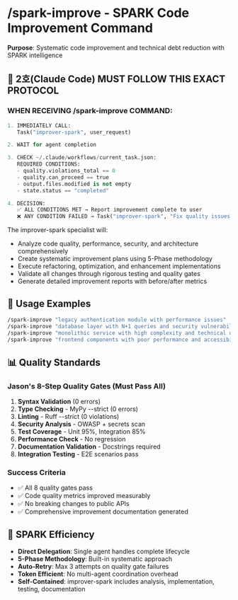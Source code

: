 # /spark-improve - SPARK Code Improvement Command

**Purpose**: Systematic code improvement and technical debt reduction with SPARK intelligence

## 📝 2호(Claude Code) MUST FOLLOW THIS EXACT PROTOCOL

### **WHEN RECEIVING /spark-improve COMMAND:**

```python
1. IMMEDIATELY CALL:
   Task("improver-spark", user_request)

2. WAIT for agent completion

3. CHECK ~/.claude/workflows/current_task.json:
   REQUIRED CONDITIONS:
   - quality.violations_total == 0
   - quality.can_proceed == true
   - output.files.modified is not empty
   - state.status == "completed"

4. DECISION:
   ✅ ALL CONDITIONS MET → Report improvement complete to user
   ❌ ANY CONDITION FAILED → Task("improver-spark", "Fix quality issues: {violations}")
```

The improver-spark specialist will:
- Analyze code quality, performance, security, and architecture comprehensively
- Create systematic improvement plans using 5-Phase methodology
- Execute refactoring, optimization, and enhancement implementations
- Validate all changes through rigorous testing and quality gates
- Generate detailed improvement reports with before/after metrics

## 🚀 Usage Examples

```bash
/spark-improve "legacy authentication module with performance issues"
/spark-improve "database layer with N+1 queries and security vulnerabilities" 
/spark-improve "monolithic service with high complexity and technical debt"
/spark-improve "frontend components with poor performance and accessibility"
```

## 📊 Quality Standards

### Jason's 8-Step Quality Gates (Must Pass All)
1. **Syntax Validation** (0 errors)
2. **Type Checking** - MyPy --strict (0 errors)  
3. **Linting** - Ruff --strict (0 violations)
4. **Security Analysis** - OWASP + secrets scan
5. **Test Coverage** - Unit 95%, Integration 85%
6. **Performance Check** - No regression
7. **Documentation Validation** - Docstrings required
8. **Integration Testing** - E2E scenarios pass

### Success Criteria
- ✅ All 8 quality gates pass
- ✅ Code quality metrics improved measurably
- ✅ No breaking changes to public APIs
- ✅ Comprehensive improvement documentation generated

## 🎯 SPARK Efficiency

- **Direct Delegation**: Single agent handles complete lifecycle
- **5-Phase Methodology**: Built-in systematic approach
- **Auto-Retry**: Max 3 attempts on quality gate failures
- **Token Efficient**: No multi-agent coordination overhead
- **Self-Contained**: improver-spark includes analysis, implementation, testing, documentation
